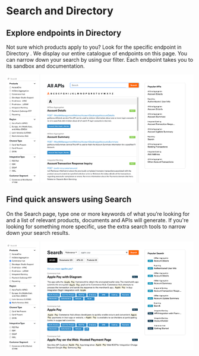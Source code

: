 # Search and Directory
## Explore endpoints in Directory 
Not sure which products apply to you? Look for the specific endpoint in Directory . We display our entire catalogue of endpoints on this page. You can narrow down your search by using our filter. Each endpoint takes you to its sandbox and documentation. 

![search_allapis_1]

## Find quick answers using Search 
On the Search page, type one or more keywords of what you’re looking for and a list of relevant products, documents and APIs will generate. If you're looking for something more specific, use the extra search tools to narrow down your search results. 

![search_allapis_2]

[//]: # (These are reference links used in markdown file)

[search_allapis_1]:<../assets/images/search_allapis_1.png>

[search_allapis_2]:<../assets/images/search_allapis_2.png>
